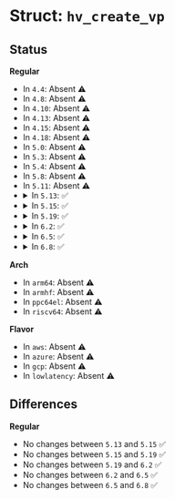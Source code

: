 # Struct: <code>hv_create_vp</code>

## Status
<b>Regular</b>
<ul>
<li>
In <code>4.4</code>: Absent ⚠️
</li>
<li>
In <code>4.8</code>: Absent ⚠️
</li>
<li>
In <code>4.10</code>: Absent ⚠️
</li>
<li>
In <code>4.13</code>: Absent ⚠️
</li>
<li>
In <code>4.15</code>: Absent ⚠️
</li>
<li>
In <code>4.18</code>: Absent ⚠️
</li>
<li>
In <code>5.0</code>: Absent ⚠️
</li>
<li>
In <code>5.3</code>: Absent ⚠️
</li>
<li>
In <code>5.4</code>: Absent ⚠️
</li>
<li>
In <code>5.8</code>: Absent ⚠️
</li>
<li>
In <code>5.11</code>: Absent ⚠️
</li>
<li>
<details>
<summary>In <code>5.13</code>: ✅</summary>

```c
struct hv_create_vp {
    u64 partition_id;
    u32 vp_index;
    u8 padding[3];
    u8 subnode_type;
    u64 subnode_id;
    union hv_proximity_domain_info proximity_domain_info;
    u64 flags;
};
```
</details>
</li>
<li>
<details>
<summary>In <code>5.15</code>: ✅</summary>

```c
struct hv_create_vp {
    u64 partition_id;
    u32 vp_index;
    u8 padding[3];
    u8 subnode_type;
    u64 subnode_id;
    union hv_proximity_domain_info proximity_domain_info;
    u64 flags;
};
```
</details>
</li>
<li>
<details>
<summary>In <code>5.19</code>: ✅</summary>

```c
struct hv_create_vp {
    u64 partition_id;
    u32 vp_index;
    u8 padding[3];
    u8 subnode_type;
    u64 subnode_id;
    union hv_proximity_domain_info proximity_domain_info;
    u64 flags;
};
```
</details>
</li>
<li>
<details>
<summary>In <code>6.2</code>: ✅</summary>

```c
struct hv_create_vp {
    u64 partition_id;
    u32 vp_index;
    u8 padding[3];
    u8 subnode_type;
    u64 subnode_id;
    union hv_proximity_domain_info proximity_domain_info;
    u64 flags;
};
```
</details>
</li>
<li>
<details>
<summary>In <code>6.5</code>: ✅</summary>

```c
struct hv_create_vp {
    u64 partition_id;
    u32 vp_index;
    u8 padding[3];
    u8 subnode_type;
    u64 subnode_id;
    union hv_proximity_domain_info proximity_domain_info;
    u64 flags;
};
```
</details>
</li>
<li>
<details>
<summary>In <code>6.8</code>: ✅</summary>

```c
struct hv_create_vp {
    u64 partition_id;
    u32 vp_index;
    u8 padding[3];
    u8 subnode_type;
    u64 subnode_id;
    union hv_proximity_domain_info proximity_domain_info;
    u64 flags;
};
```
</details>
</li>
</ul>
<b>Arch</b>
<ul>
<li>
In <code>arm64</code>: Absent ⚠️
</li>
<li>
In <code>armhf</code>: Absent ⚠️
</li>
<li>
In <code>ppc64el</code>: Absent ⚠️
</li>
<li>
In <code>riscv64</code>: Absent ⚠️
</li>
</ul>
<b>Flavor</b>
<ul>
<li>
In <code>aws</code>: Absent ⚠️
</li>
<li>
In <code>azure</code>: Absent ⚠️
</li>
<li>
In <code>gcp</code>: Absent ⚠️
</li>
<li>
In <code>lowlatency</code>: Absent ⚠️
</li>
</ul>

## Differences
<b>Regular</b>
<ul>
<li>
No changes between <code>5.13</code> and <code>5.15</code> ✅
</li>
<li>
No changes between <code>5.15</code> and <code>5.19</code> ✅
</li>
<li>
No changes between <code>5.19</code> and <code>6.2</code> ✅
</li>
<li>
No changes between <code>6.2</code> and <code>6.5</code> ✅
</li>
<li>
No changes between <code>6.5</code> and <code>6.8</code> ✅
</li>
</ul>

